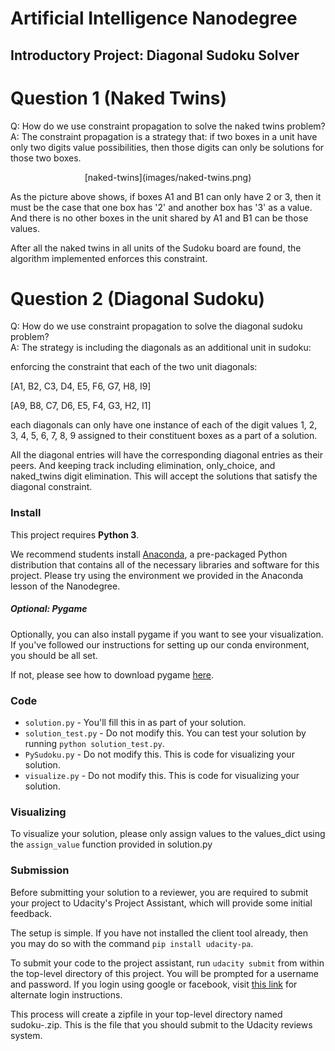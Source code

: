 # Artificial Intelligence Nanodegree
## Introductory Project: Diagonal Sudoku Solver

# Question 1 (Naked Twins)
Q: How do we use constraint propagation to solve the naked twins problem?  
A: The constraint propagation is a strategy that: if two boxes in a unit have only two digits value possibilities, then those digits can only be solutions for those two boxes. 

<center>[naked-twins](images/naked-twins.png)</center>

As the picture above shows, if boxes A1 and B1 can only have 2 or 3, then it must be the case that one box has '2' and another box has '3' as a value. And there is no other boxes in the unit shared by A1 and B1 can be those values. 

After all the naked twins in all units of the Sudoku board are found, the algorithm implemented enforces this constraint. 

# Question 2 (Diagonal Sudoku)
Q: How do we use constraint propagation to solve the diagonal sudoku problem?  
A: The strategy is including the diagonals as an additional unit in sudoku:

enforcing the constraint that each of the two unit diagonals:  

[A1, B2, C3, D4, E5, F6, G7, H8, I9]  

[A9, B8, C7, D6, E5, F4, G3, H2, I1]  

each diagonals can only have one instance of each of the digit values 1, 2, 3, 4, 5, 6, 7, 8, 9 assigned to their constituent boxes as a part of a solution.  

All the diagonal entries will have the corresponding diagonal entries as their peers. 
And keeping track including elimination, only_choice, and naked_twins digit elimination. 
This will accept the solutions that satisfy the diagonal constraint. 

### Install

This project requires **Python 3**.

We recommend students install [Anaconda](https://www.continuum.io/downloads), a pre-packaged Python distribution that contains all of the necessary libraries and software for this project. 
Please try using the environment we provided in the Anaconda lesson of the Nanodegree.

##### Optional: Pygame

Optionally, you can also install pygame if you want to see your visualization. If you've followed our instructions for setting up our conda environment, you should be all set.

If not, please see how to download pygame [here](http://www.pygame.org/download.shtml).

### Code

* `solution.py` - You'll fill this in as part of your solution.
* `solution_test.py` - Do not modify this. You can test your solution by running `python solution_test.py`.
* `PySudoku.py` - Do not modify this. This is code for visualizing your solution.
* `visualize.py` - Do not modify this. This is code for visualizing your solution.

### Visualizing

To visualize your solution, please only assign values to the values_dict using the `assign_value` function provided in solution.py

### Submission
Before submitting your solution to a reviewer, you are required to submit your project to Udacity's Project Assistant, which will provide some initial feedback.  

The setup is simple.  If you have not installed the client tool already, then you may do so with the command `pip install udacity-pa`.  

To submit your code to the project assistant, run `udacity submit` from within the top-level directory of this project.  You will be prompted for a username and password.  If you login using google or facebook, visit [this link](https://project-assistant.udacity.com/auth_tokens/jwt_login) for alternate login instructions.

This process will create a zipfile in your top-level directory named sudoku-<id>.zip.  This is the file that you should submit to the Udacity reviews system.

